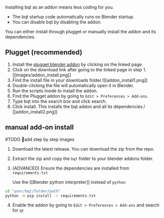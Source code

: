 Installing bqt as an addon means less coding for you.
- The bqt startup code automatically runs on Blender startup.  
- You can disable bqt by disabling the addon.

You can either install through plugget or manually install the addon and its dependencies.

## Plugget  (recommended)

1. Install the [plugget blender addon](https://github.com/hannesdelbeke/plugget-blender-addon) by clicking on the linked page.
2. Click on the download link after going to the linked page in step 1.  
  [[images/addon_install.png]]
3. Find the install file in your downloads folder.![[addon_install1.png]]
4. Double-clicking the file will automatically open it in Blender.
5. Run the scripts inside to install the addon.
6. Find the Plugget addon by going to `Edit > Preferences > Add-ons`.
7. Type bqt into the search box and click search.
8. Click install. This installs the bqt addon and all its dependencies.![[addon_install2.png]]


## manual add-on install

#TODO 👷add step by step images

1. Download the latest release. You can download the zip from the repo.
2. Extract the zip and copy the `bqt` folder to your blender addons folder.
3. (ADVANCED) Ensure the dependencies are installed from `requirements.txt`  
   
   Use the [[Blender python interpreter]] instead of `python`
```bash
cd "your/bqt/folder/path"
python -m pip install -r requirements.txt
```
4. Enable the addon by going to `Edit > Preferences > Add-ons` and search for `qt`

